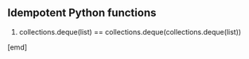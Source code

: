 ## Idempotent Python functions

 1. collections.deque(list) == collections.deque(collections.deque(list))

[emd]

